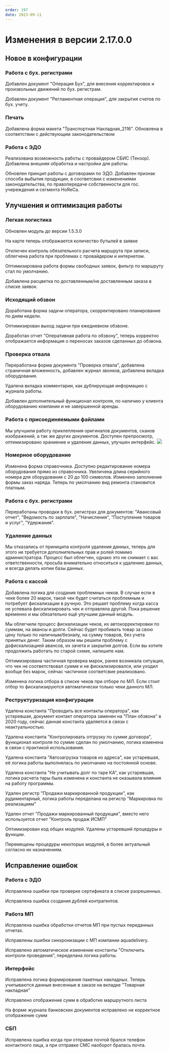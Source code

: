 ```yaml
---
order: 197
date: 2023-09-11
---
```


# Изменения в версии 2.17.0.0

## Новое в конфигурации

### Работа с бух. регистрами

Добавлен документ "Операция Бух", для внесения корректировок и произвольных движений по бух. регистрам. 

Добавлен документ "Регламентная операция", для закрытия счетов по бух. учету. 

### Печать
Добавлена форма макета "Транспортная Накладная_2116". Обновлена в соответствии с действующим законодательством

### Работа с ЭДО

Реализована возможность работы с провайдером СБИС (Тензор). Добавлена внешняя обработка и настройки для работы. 

Обновлен принцип работы с договорами по ЭДО. Добавлен признак способа выбытия продукции, в соответсвии с изменениями законодательства, по правопередаче собственности для гос. учереждения и сегмента HoReCa.

## Улучшения и оптимизация работы

### Легкая логистика

Обновлен модуль до версии 1.5.3.0 

На карте теперь отображается количество бутылей в заявке

Отключен контроль обязательного расчета маршрута при записи, облегчена работа при проблемах с провайдером и интернетом. 

Оптимизирована работа формы свободных заявок, фильтр по маршруту стал по умолчанию. 

Добавлена расцветка по доставленным/не доставленным заказа в списке заявок. 

### Исходящий обзвон
Доработана форма задачи оператора, скорректировано планирование по дням недели. 

Оптимизирован выход задачи при ежедневном обзвоне. 

Доработан отчет "Оперативная работа по обзвону", теперь корректно отображается информация о переносах заказов сделанных до обзвона. 

### Проверка отвала 
Переработана форма документа "Проверка отвала", добавлена страничная вложенность, добавлен журнал звонков, добавлена вкладка оборудования.

Удалена вкладка комментарии, как дублирующая информацию с журнала работы.

Добавлен дополнительный функционал контроля, по наличию у клиента оборудованию компании и не завершенной аренды. 

### Работа с присоединяемыми файлами

Мы улучшили работу приклепления оригиналов документов, сканов изображений, а так же других документов. Доступен препросмотр, оптимизировано храниение и удаление данных, улучшен интерфейс. 
![](\images\изменения\изменения.gif)

### Номерное оборудование

Изменена форма справочника. Доступно редактирование номера оборудования прямо из справочника. 
Увеличена длина серийного номера для оборудования с 20 до 100 символов.
Изменено заполнение формы заказ наряда. Теперь по умолчанию вид ремонта становится платным. 

### Работа с бух. регистрами

Переработаны проводки в бух. регистрах для документов: "Авансовый отчет", "Ведомость по зарплате", "Начисления", "Поступление товаров и услуг", "Удержания". 

### Удаление данных

Мы отказались от приниципа контроля удаления данных, теперь для этого не требуется дополнительных прав и ролей помимо администратора. Процесс был облегчен, однако это не снимает с вас ответственности, просьба внимательно относиться к удалению данных, и всегда делать копии базы данных. 

### Работа с кассой

Добавлена логика для создания проблемных чеков. В случае если в чеке более 20 марок, такой чек будет считаться проблемным и потребует фискализации в ручную. Это решает проблему когда касса не успевала фискализировать чек и отправляла другой. Пока решение временно и мы обязательно ещё улучшим данный модуль. 

Мы облегчили процесс фискализации чеков, их автокорректировки по суммам, на авансы и долги. Сейчас будет пробивать товар за свою цену только по наличным/безналу, на сумму товаров, без учета принятых денег. Таким образом мы решили проблему с дофискализацией авансов, их зачета и закрытия долгов. Если вы хотите продолжить работать по старой схеме, напишите нам. 

Оптимизирована частичная проверка марок, ранее возникала ситуация, что чек не соответствовал сумме и не фискализировался, или уходил вообще без марок, сейчас частичное соответсвие реализовано. 

Изменена логика отбора в списке чеков при отборе по МЛ. Если стоит отбор то фискализируются автоматически только чеки данного МЛ. 

### Реструктуризация конфигурации

Удалена константа "Проводить все контакты оператора", как устаревшая, документ контакт оператора заменен на "План обзвона" в 2020 году, сейчас данная константа удаляется в связи с неактуальностью.

Удалена константа "Контролировать отгрузку по сумме договора", функционал контроля по сумме сделан по умолчанию, логика изменена в связи с практикой использования. 

Удалена константа "Автозагрузка товаров из адреса", как устаревшая, её логика работы выполнялась по умолчанию на постоянной основе. 

Удалена константа "Не учитывать долг по таре КА", как устаревшая, логика расчета тары была изменена и константа не оказывала влияния на работу программы. 


Удален регистр "Продажи маркированной продукции", как рудиментарный, логика работы переделана на регистр "Маркировка по реализациям"

Удален отчет "Продажи маркированный продукции", вместо него используется отчет "Контроль продаж ИСМП"

Оптимизирован код общих модулей. Удалены устаревший процедуры и функции.

Перемещены процедуры некоторых модулей, в более актуальный согласно их назначениям. 


## Исправление ошибок

### Работа с ЭДО

Исправлена ошибки при проверке сертификата в списке разрешенных.

Исправлена ошибка создания дублей контрагентов. 

### Работа МП

Исправлена ошибка обработки отчетов МП при пустых переданных отчетах. 

Исправлены ошибки синхронизации с МП компании aquadelivery.

Исправлено автоматическое изменение константы "Отключить контроли проведения", переделана логика работы. 

### Интерфейс
Исправлена логика формирования пакетных накладных. Теперь учитываются данные внесенные в заказе на вкладке "Товарная накладная"

Исправлено отображение сумм в обработке маршрутного листа

На форме журнала банковских документов исправлено не корректное отображение сумм

### СБП
Исправлена ошибка когда при отправке почтой брался телефон контактного лица, а при отправке СМС наоборот бралась почта. 


